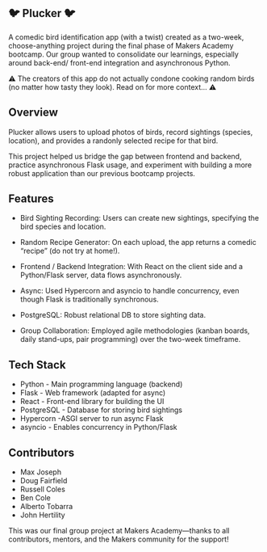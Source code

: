 ## 🐦 Plucker 🐦

A comedic bird identification app (with a twist) created as a two-week, choose-anything project during the final phase of Makers Academy bootcamp. Our group wanted to consolidate our learnings, especially around back-end/ front-end integration and asynchronous Python.

⚠️ The creators of this app do not actually condone cooking random birds (no matter how tasty they look). Read on for more context... ⚠️

## Overview

Plucker allows users to upload photos of birds, record sightings (species, location), and provides a randonly selected recipe for that bird.

This project helped us bridge the gap between frontend and backend, practice asynchronous Flask usage, and experiment with building a more robust application than our previous bootcamp projects.

## Features

- Bird Sighting Recording: Users can create new sightings, specifying the bird species and location.

- Random Recipe Generator: On each upload, the app returns a comedic “recipe” (do not try at home!).

- Frontend / Backend Integration: With React on the client side and a Python/Flask server, data flows asynchronously.

- Async: Used Hypercorn and asyncio to handle concurrency, even though Flask is traditionally synchronous.

- PostgreSQL: Robust relational DB to store sighting data.

- Group Collaboration: Employed agile methodologies (kanban boards, daily stand-ups, pair programming) over the two-week timeframe.

## Tech Stack


- Python - Main programming language (backend)
- Flask - Web framework (adapted for async)
- React -	Front-end library for building the UI
- PostgreSQL - Database for storing bird sightings
- Hypercorn -ASGI server to run async Flask
- asyncio -	Enables concurrency in Python/Flask

## Contributors

- Max Joseph
- Doug Fairfield
- Russell Coles
- Ben Cole
- Alberto Tobarra
- John Hertility
  
This was our final group project at Makers Academy—thanks to all contributors, mentors, and the Makers community for the support!
